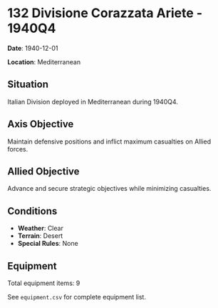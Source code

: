# 132 Divisione Corazzata Ariete - 1940Q4

**Date**: 1940-12-01

**Location**: Mediterranean

## Situation

Italian Division deployed in Mediterranean during 1940Q4.

## Axis Objective

Maintain defensive positions and inflict maximum casualties on Allied forces.

## Allied Objective

Advance and secure strategic objectives while minimizing casualties.

## Conditions

- **Weather**: Clear
- **Terrain**: Desert
- **Special Rules**: None

## Equipment

Total equipment items: 9

See `equipment.csv` for complete equipment list.
